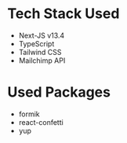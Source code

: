 # Tech Stack Used

- Next-JS v13.4
- TypeScript
- Tailwind CSS
- Mailchimp API

# Used Packages

- formik
- react-confetti
- yup
